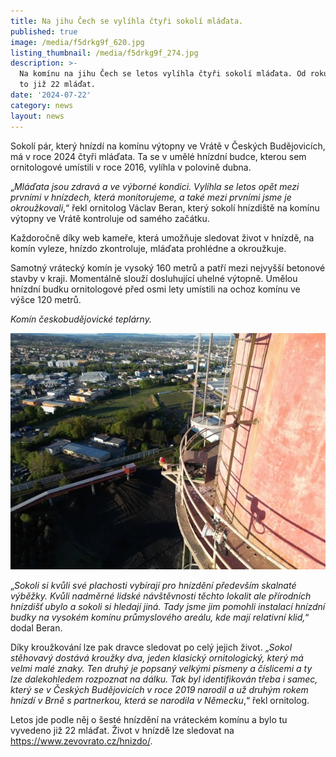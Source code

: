 ```yaml
---
title: Na jihu Čech se vylíhla čtyři sokolí mláďata.
published: true
image: /media/f5drkg9f_620.jpg
listing_thumbnail: /media/f5drkg9f_274.jpg
description: >-
  Na komínu na jihu Čech se letos vylíhla čtyři sokolí mláďata. Od roku 2019 je
  to již 22 mláďat.
date: '2024-07-22'
category: news
layout: news
---
```

Sokolí pár, který hnízdí na komínu výtopny ve Vrátě v Českých Budějovicích, má v roce 2024 čtyři mláďata. Ta se v umělé hnízdní budce, kterou sem ornitologové umístili v roce 2016, vylíhla v polovině dubna.

„_Mláďata jsou zdravá a ve výborné kondici. Vylíhla se letos opět mezi prvními v hnízdech, která monitorujeme, a také mezi prvními jsme je okroužkovali_,“ řekl ornitolog Václav Beran, který sokolí hnízdiště na komínu výtopny ve Vrátě kontroluje od samého začátku.



Každoročně díky web kameře, která umožňuje sledovat život v hnízdě, na komín vyleze, hnízdo zkontroluje, mláďata prohlédne a okroužkuje.



Samotný vrátecký komín je vysoký 160 metrů a patří mezi nejvyšší betonové stavby v kraji. Momentálně slouží dosluhující uhelné výtopně. Umělou hnízdní budku ornitologové před osmi lety umístili na ochoz komínu ve výšce 120 metrů.

_Komín českobudějovické teplárny._

![](/media/77oyh6qn_620.jpg)

„_Sokoli si kvůli své plachosti vybírají pro hnízdění především skalnaté výběžky. Kvůli nadměrné lidské návštěvnosti těchto lokalit ale přírodních hnízdišť ubylo a sokoli si hledají jiná. Tady jsme jim pomohli instalací hnízdní budky na vysokém komínu průmyslového areálu, kde mají relativní klid,_“ dodal Beran.



Díky kroužkování lze pak dravce sledovat po celý jejich život. „_Sokol stěhovavý dostává kroužky dva, jeden klasický ornitologický, který má velmi malé znaky. Ten druhý je popsaný velkými písmeny a číslicemi a ty lze dalekohledem rozpoznat na dálku. Tak byl identifikován třeba i samec, který se v Českých Budějovicích v roce 2019 narodil a už druhým rokem hnízdí v Brně s partnerkou, která se narodila v Německu_,“ řekl ornitolog.



Letos jde podle něj o šesté hnízdění na vráteckém komínu a bylo tu vyvedeno již 22 mláďat. Život v hnízdě lze sledovat na <https://www.zevovrato.cz/hnizdo/>.

